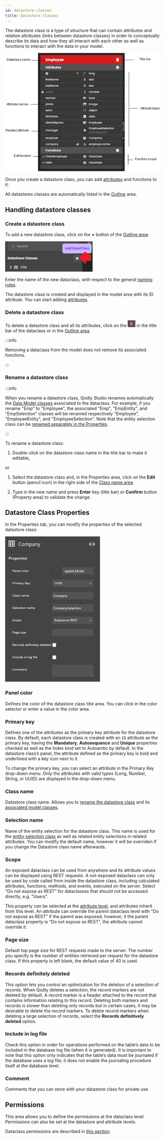 ```yaml
---
id: datastore-classes
title: Datastore Classes
---
```

The datastore class is a type of structure that can contain attributes and relation attributes (links between datastore classes) in order to conceptually describe its data and how they all interact with each other as well as functions to interact with the data in your model.

![alt-text](img/dataclass1.png)

Once you create a datastore class, you can add [attributes](attributes.md) and functions to it.

All datastores classes are automatically listed in the [Outline](model-editor-interface.md#outline) area.


## Handling datastore classes

### Create a datastore class

To add a new datastore class, click on the **+** button of the [Outline area](model-editor-interface.md#outline):

![alt-text](img/dataclass2.png)

Enter the name of the new dataclass, with respect to the general [naming rules](../../language/basics/lang-identifiers.md#classes). 

The datastore class is created and displayed in the model area with its ID attribute. You can start adding [attributes](attributes.md).

### Delete a datastore class

To delete a datastore class and all its attributes, click on the ![alt-text](img/deletedatastoreclass-icon.png) in the title bar of the dataclass or in the [Outline area](model-editor-interface.md#outline).

:::info

Removing a dataclass from the model does not remove its associated functions. 

:::

### Rename a datastore class

:::info

When you rename a datastore class, Qodly Studio renames automatically the [Data Model classes](../../orda/data-model.md) associated to the dataclass. For example, if you rename "Emp" to "Employee", the associated "Emp", "EmpEntity", and "EmpSelection" classes will be renamed respectively "Employee", "EmployeeEntity", and "EmployeeSelection". Note that the entity selection class can be [renamed separately in the Properties](#selection-name). 

:::

To rename a datastore class:

1. Double-click on the datastore class name in the title bar to make it editable, 

or

1. Select the datastore class and, in the Properties area, click on the **Edit** button (pencil icon) in the right side of the [Class name area](#class-name).

2. Type in the new name and press **Enter** key (title bar) or **Confirm** button (Property area) to validate the change. 


## Datastore Class Properties 

In the Properties tab, you can modify the properties of the selected datastore class:

![alt-text](img/datastoreclass-properties.png)

### Panel color

Defines the color of the datastore class title area. You can click in the color selector or enter a value in the color area.

### Primary key

Defines one of the attributes as the primary key attribute for the datastore class. By default, each datastore class is created with an `ID` attribute as the primary key, having the **Mandatory**, **Autosequence** and **Unique** properties checked as well as the Index kind set to Autoamtic by default. In the datastore class’s panel, the attribute defined as the primary key is bold and underlined with a key icon next to it. 

To change the primary key, you can select an attribute in the Primary Key drop-down menu. Only the attributes with valid types (Long, Number, String, or UUID) are displayed in the drop-down menu.

### Class name

Datastore class name. Allows you to [rename the datastore class](#rename-a-datastore-class) and its [associated model classes](../../orda/data-model.md).


### Selection name

Name of the entity selection for the datastore class. This name is used for the [entity selection class](../../orda/data-model.md) as well as related entity selections in related attributes. You can modify the default name, however it will be overriden if you change the Datastore class name afterwards.

### Scope

An exposed dataclass can be used from anywhere and its attribute values can be displayed using REST requests. A not-exposed dataclass can only be used by code called from inside the datastore class, including calculated attributes, functions, methods, and events, executed on the server. Select "Do not expose as REST" for dataclasses that should not be accessed directly, e.g. "Users".

This property can be selected at the [attribute level](attributes.md#scope), and attributes inherit from this level. An attribute can override the parent dataclass level with "Do not expose as REST" if the parent was exposed; however, it the parent dataclass property is "Do not expose as REST", the attribute cannot override it. 

### Page size

Default top page size for REST requests made to the server. The number you specify is the number of entities retrieved per request for the datastore class. If this property is left blank, the default value of 40 is used.


### Records definitely deleted

This option lets you control an optimization for the deletion of a selection of records. When Qodly deletes a selection, the record markers are not deleted by default. A record marker is a header attached to the record that contains information relating to this record. Deleting both markers and records is slower than deleting only records but in certain cases, it may be desirable to delete the record markers. 
To delete record markers when deleting a large selection of records, select the **Records definitively deleted** option.

### Include in log file

Check this option in order for operations performed on the table’s data to be included in the database log file (when it is generated). It is important to note that this option only indicates that the table’s data must be journaled if the database uses a log file; it does not enable the journaling procedure itself at the database level.

### Comment

Comments that you can store with your datastore class for private use.



## Permissions  

This area allows you to define the permissions at the dataclass level. Permissions can also be set at the datastore and attribute levels.

Dataclass permissions are described in [this section](../roles/dataClassPermissions.md). 
